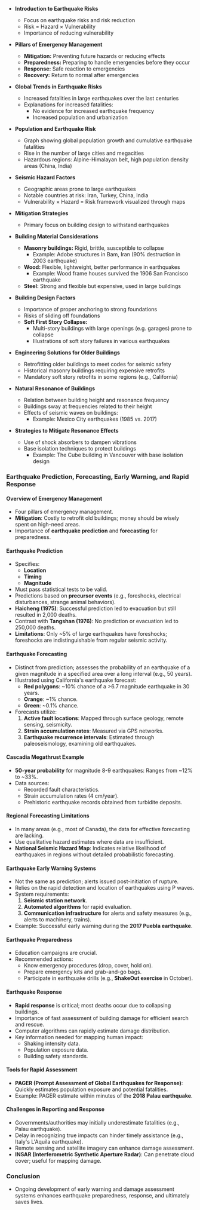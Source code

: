 - **Introduction to Earthquake Risks**
  - Focus on earthquake risks and risk reduction
  - Risk = Hazard × Vulnerability
  - Importance of reducing vulnerability

- **Pillars of Emergency Management**
  - **Mitigation:** Preventing future hazards or reducing effects
  - **Preparedness:** Preparing to handle emergencies before they occur
  - **Response:** Safe reaction to emergencies
  - **Recovery:** Return to normal after emergencies

- **Global Trends in Earthquake Risks**
  - Increased fatalities in large earthquakes over the last centuries
  - Explanations for increased fatalities:
    - No evidence for increased earthquake frequency
    - Increased population and urbanization

- **Population and Earthquake Risk**
  - Graph showing global population growth and cumulative earthquake fatalities
  - Rise in the number of large cities and megacities
  - Hazardous regions: Alpine-Himalayan belt, high population density areas (China, India)

- **Seismic Hazard Factors**
  - Geographic areas prone to large earthquakes
  - Notable countries at risk: Iran, Turkey, China, India
  - Vulnerability × Hazard = Risk framework visualized through maps

- **Mitigation Strategies**
  - Primary focus on building design to withstand earthquakes
 
- **Building Material Considerations**
  - **Masonry buildings:** Rigid, brittle, susceptible to collapse
    - Example: Adobe structures in Bam, Iran (90% destruction in 2003 earthquake)
  - **Wood:** Flexible, lightweight, better performance in earthquakes
    - Example: Wood frame houses survived the 1906 San Francisco earthquake
  - **Steel:** Strong and flexible but expensive, used in large buildings

- **Building Design Factors**
  - Importance of proper anchoring to strong foundations
  - Risks of sliding off foundations
  - **Soft First Story Collapse:**
    - Multi-story buildings with large openings (e.g. garages) prone to collapse
    - Illustrations of soft story failures in various earthquakes

- **Engineering Solutions for Older Buildings**
  - Retrofitting older buildings to meet codes for seismic safety
  - Historical masonry buildings requiring expensive retrofits
  - Mandatory soft story retrofits in some regions (e.g., California)
   
- **Natural Resonance of Buildings**
  - Relation between building height and resonance frequency
  - Buildings sway at frequencies related to their height
  - Effects of seismic waves on buildings:
    - Example: Mexico City earthquakes (1985 vs. 2017)
  
- **Strategies to Mitigate Resonance Effects**
  - Use of shock absorbers to dampen vibrations
  - Base isolation techniques to protect buildings
    - Example: The Cube building in Vancouver with base isolation design

### Earthquake Prediction, Forecasting, Early Warning, and Rapid Response

#### Overview of Emergency Management
- Four pillars of emergency management.
- **Mitigation**: Costly to retrofit old buildings; money should be wisely spent on high-need areas.
- Importance of **earthquake prediction** and **forecasting** for preparedness.

#### Earthquake Prediction
- Specifies:
  - **Location**
  - **Timing**
  - **Magnitude**
- Must pass statistical tests to be valid.
- Predictions based on **precursor events** (e.g., foreshocks, electrical disturbances, strange animal behaviors).
- **Haicheng (1975)**: Successful prediction led to evacuation but still resulted in 2,000 deaths.
- Contrast with **Tangshan (1976)**: No prediction or evacuation led to 250,000 deaths.
- **Limitations**: Only ~5% of large earthquakes have foreshocks; foreshocks are indistinguishable from regular seismic activity.

#### Earthquake Forecasting
- Distinct from prediction; assesses the probability of an earthquake of a given magnitude in a specified area over a long interval (e.g., 50 years).
- Illustrated using California's earthquake forecast:
  - **Red polygons**: ~10% chance of a >6.7 magnitude earthquake in 30 years.
  - **Orange**: ~1% chance.
  - **Green**: ~0.1% chance.
- Forecasts utilize:
  1. **Active fault locations**: Mapped through surface geology, remote sensing, seismicity.
  2. **Strain accumulation rates**: Measured via GPS networks.
  3. **Earthquake recurrence intervals**: Estimated through paleoseismology, examining old earthquakes.

#### Cascadia Megathrust Example
- **50-year probability** for magnitude 8-9 earthquakes: Ranges from ~12% to ~33%.
- Data sources:
  - Recorded fault characteristics.
  - Strain accumulation rates (4 cm/year).
  - Prehistoric earthquake records obtained from turbidite deposits.

#### Regional Forecasting Limitations
- In many areas (e.g., most of Canada), the data for effective forecasting are lacking.
- Use qualitative hazard estimates where data are insufficient.
- **National Seismic Hazard Map**: Indicates relative likelihood of earthquakes in regions without detailed probabilistic forecasting.

#### Earthquake Early Warning Systems
- Not the same as prediction; alerts issued post-initiation of rupture.
- Relies on the rapid detection and location of earthquakes using P waves.
- System requirements:
  1. **Seismic station network**.
  2. **Automated algorithms** for rapid evaluation.
  3. **Communication infrastructure** for alerts and safety measures (e.g., alerts to machinery, trains).
- Example: Successful early warning during the **2017 Puebla earthquake**.

#### Earthquake Preparedness
- Education campaigns are crucial.
- Recommended actions:
  - Know emergency procedures (drop, cover, hold on).
  - Prepare emergency kits and grab-and-go bags.
  - Participate in earthquake drills (e.g., **ShakeOut exercise** in October).

#### Earthquake Response
- **Rapid response** is critical; most deaths occur due to collapsing buildings.
- Importance of fast assessment of building damage for efficient search and rescue.
- Computer algorithms can rapidly estimate damage distribution.
- Key information needed for mapping human impact:
  - Shaking intensity data.
  - Population exposure data.
  - Building safety standards.

#### Tools for Rapid Assessment
- **PAGER (Prompt Assessment of Global Earthquakes for Response)**: Quickly estimates population exposure and potential fatalities.
- Example: PAGER estimate within minutes of the **2018 Palau earthquake**.
  
#### Challenges in Reporting and Response
- Governments/authorities may initially underestimate fatalities (e.g., Palau earthquake).
- Delay in recognizing true impacts can hinder timely assistance (e.g., Italy's L'Aquila earthquake).
- Remote sensing and satellite imagery can enhance damage assessment.
- **INSAR (Interferometric Synthetic Aperture Radar)**: Can penetrate cloud cover; useful for mapping damage.

### Conclusion
- Ongoing development of early warning and damage assessment systems enhances earthquake preparedness, response, and ultimately saves lives.
